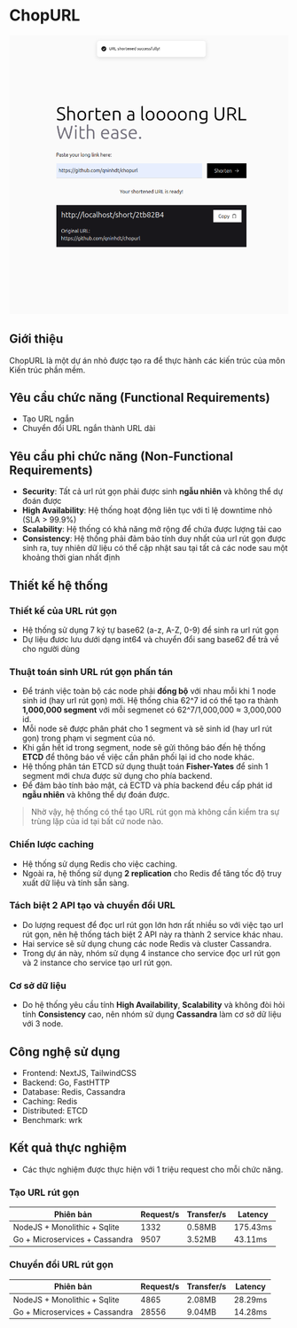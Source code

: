 # ChopURL

![ChopURL](./docs/preview.png)

## Giới thiệu

ChopURL là một dự án nhỏ được tạo ra để thực hành các kiến trúc của môn Kiến trúc phần mềm.

## Yêu cầu chức năng (Functional Requirements)

- Tạo URL ngắn
- Chuyển đổi URL ngắn thành URL dài

## Yêu cầu phi chức năng (Non-Functional Requirements)

- **Security**: Tất cả url rút gọn phải được sinh **ngẫu nhiên** và không thể dự đoán được
- **High Availability**: Hệ thống hoạt động liên tục với tỉ lệ downtime nhỏ (SLA > 99.9%)
- **Scalability**: Hệ thống có khả năng mở rộng để chứa được lượng tải cao
- **Consistency**: Hệ thống phải đảm bảo tính duy nhất của url rút gọn được sinh ra, tuy nhiên dữ liệu có thể cập nhật sau tại tất cả các node sau một khoảng thời gian nhất định

## Thiết kế hệ thống

### Thiết kế của URL rút gọn
- Hệ thống sử dụng 7 ký tự base62 (a-z, A-Z, 0-9) để sinh ra url rút gọn
- Dự liệu đươc lưu dưới dạng int64 và chuyển đổi sang base62 để trả về cho người dùng
  
### Thuật toán sinh URL rút gọn phấn tán
- Để tránh việc toàn bộ các node phải **đồng bộ** với nhau mỗi khi 1 node sinh id (hay url rút gọn) mới. Hệ thống chia 62^7 id có thể tạo ra thành **1,000,000 segment** với mỗi segmenet có 62^7/1,000,000 ≈ 3,000,000 id.
- Mỗi node sẽ được phân phát cho 1 segment và sẽ sinh id (hay url rút gọn) trong phạm vi segment của nó.
- Khi gần hết id trong segment, node sẽ gửi thông báo đến hệ thống **ETCD** để thông báo về việc cần phân phối lại id cho node khác.
- Hệ thống phân tán ETCD sử dụng thuật toán **Fisher-Yates** để sinh 1 segment mới chưa được sử dụng cho phía backend.
- Để đảm bảo tính bảo mật, cả ECTD và phía backend đều cấp phát id **ngẫu nhiên** và không thể dự đoán được.

> Nhờ vậy, hệ thống có thể tạo URL rút gọn mà không cần kiểm tra sự trùng lặp của id tại bất cứ node nào.

### Chiến lược caching   
- Hệ thống sử dụng Redis cho việc caching.
- Ngoài ra, hệ thống sử dụng **2 replication** cho Redis để tăng tốc độ truy xuất dữ liệu và tính sẵn sàng.

### Tách biệt 2 API tạo và chuyển đổi URL
- Do lượng request để đọc url rút gọn lớn hơn rất nhiều so với việc tạo url rút gọn, nên hệ thống tách biệt 2 API này ra thành 2 service khác nhau.
- Hai service sẽ sử dụng chung các node Redis và cluster Cassandra.
- Trong dự án này, nhóm sử dụng 4 instance cho service đọc url rút gọn và 2 instance cho service tạo url rút gọn.

### Cơ sở dữ liệu
- Do hệ thống yêu cầu tính **High Availability**, **Scalability** và không đòi hỏi tính **Consistency** cao, nên nhóm sử dụng **Cassandra** làm cơ sở dữ liệu với 3 node.

## Công nghệ sử dụng
- Frontend: NextJS, TailwindCSS
- Backend: Go, FastHTTP
- Database: Redis, Cassandra
- Caching: Redis
- Distributed: ETCD
- Benchmark: wrk

## Kết quả thực nghiệm
- Các thực nghiệm được thực hiện với 1 triệu request cho mỗi chức năng.

### Tạo URL rút gọn

| Phiên bản | Request/s | Transfer/s | Latency |
| --- | --- | --- | --- |
|NodeJS + Monolithic + Sqlite | 1332 | 0.58MB | 175.43ms |
| Go + Microservices + Cassandra | 9507 | 3.52MB | 43.11ms  |

### Chuyển đổi URL rút gọn

| Phiên bản | Request/s | Transfer/s | Latency |
| --- | --- | --- | --- |
|NodeJS + Monolithic + Sqlite | 4865 | 2.08MB | 28.29ms |
| Go + Microservices + Cassandra | 28556 | 9.04MB | 14.28ms |



